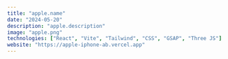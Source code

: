 ```yaml
---
title: "apple.name"
date: "2024-05-20"
description: "apple.description"
image: "apple.png"
technologies: ["React", "Vite", "Tailwind", "CSS", "GSAP", "Three JS"]
website: "https://apple-iphone-ab.vercel.app"
---
```

